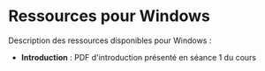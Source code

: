 # Ressources pour Windows

Description des ressources disponibles pour Windows :

+ **Introduction** : PDF d'introduction présenté en séance 1 du cours
